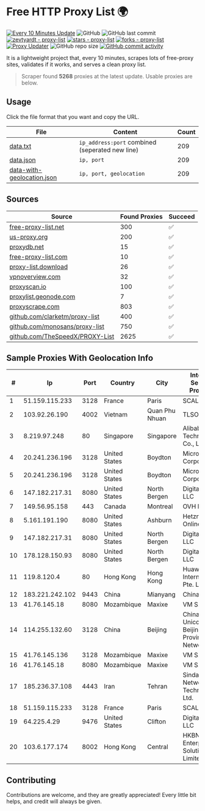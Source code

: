 
# Free HTTP Proxy List 🌍

[![Every 10 Minutes Update](https://github.com/mertguvencli/http-proxy-list/actions/workflows/main.yml/badge.svg?branch=main)](https://github.com/mertguvencli/http-proxy-list/actions/workflows/main.yml)
![GitHub](https://img.shields.io/github/license/mertguvencli/http-proxy-list)
![GitHub last commit](https://img.shields.io/github/last-commit/mertguvencli/http-proxy-list)
[![zevtyardt - proxy-list](https://img.shields.io/static/v1?label=zevtyardt&message=proxy-list&color=blue&logo=github)](https://github.com/zevtyardt/proxy-list "Go to GitHub repo")
[![stars - proxy-list](https://img.shields.io/github/stars/zevtyardt/proxy-list?style=social)](https://github.com/zevtyardt/proxy-list)
[![forks - proxy-list](https://img.shields.io/github/forks/zevtyardt/proxy-list?style=social)](https://github.com/zevtyardt/proxy-list)
[![Proxy Updater](https://github.com/zevtyardt/proxy-list/workflows/Proxy%20Updater/badge.svg)](https://github.com/zevtyardt/proxy-list/actions?query=workflow:"Proxy+Updater")
![GitHub repo size](https://img.shields.io/github/repo-size/zevtyardt/proxy-list)
[![GitHub commit activity](https://img.shields.io/github/commit-activity/m/zevtyardt/proxy-list?logo=commits)](https://github.com/zevtyardt/proxy-list/commits/main)

It is a lightweight project that, every 10 minutes, scrapes lots of free-proxy sites, validates if it works, and serves a clean proxy list.

> Scraper found **5268** proxies at the latest update. Usable proxies are below.

## Usage

Click the file format that you want and copy the URL.

|File|Content|Count|
|----|-------|-----|
|[data.txt](https://raw.githubusercontent.com/mertguvencli/http-proxy-list/main/proxy-list/data.txt)|`ip_address:port` combined (seperated new line)|209|
|[data.json](https://raw.githubusercontent.com/mertguvencli/http-proxy-list/main/proxy-list/data.json)|`ip, port`|209|
|[data-with-geolocation.json](https://raw.githubusercontent.com/mertguvencli/http-proxy-list/main/proxy-list/data-with-geolocation.json)|`ip, port, geolocation`|209|

## Sources

|Source|Found Proxies|Succeed|
|------|-------------|-------|
|[free-proxy-list.net](https://free-proxy-list.net)|300|✅|
|[us-proxy.org](https://www.us-proxy.org)|200|✅|
|[proxydb.net](http://proxydb.net)|15|✅|
|[free-proxy-list.com](https://free-proxy-list.com/?page=&port=&type%5B%5D=http&type%5B%5D=https&up_time=0&search=Search)|10|✅|
|[proxy-list.download](https://www.proxy-list.download/HTTP)|26|✅|
|[vpnoverview.com](https://vpnoverview.com/privacy/anonymous-browsing/free-proxy-servers)|32|✅|
|[proxyscan.io](https://www.proxyscan.io)|100|✅|
|[proxylist.geonode.com](https://proxylist.geonode.com/api/proxy-list?limit=300&page=1&sort_by=lastChecked&sort_type=desc&protocols=http,https)|7|✅|
|[proxyscrape.com](https://api.proxyscrape.com/v2/?request=displayproxies&protocol=http&timeout=10000&country=all&ssl=all&anonymity=all)|803|✅|
|[github.com/clarketm/proxy-list](https://raw.githubusercontent.com/clarketm/proxy-list/master/proxy-list-raw.txt)|400|✅|
|[github.com/monosans/proxy-list](https://raw.githubusercontent.com/monosans/proxy-list/main/proxies/http.txt)|750|✅|
|[github.com/TheSpeedX/PROXY-List](https://raw.githubusercontent.com/TheSpeedX/PROXY-List/master/http.txt)|2625|✅|


## Sample Proxies With Geolocation Info

|#|Ip|Port|Country|City|Internet Service Provider|
|-|--|----|-------|----|-------------------------|
|1|51.159.115.233|3128|France|Paris|SCALEWAY|
|2|103.92.26.190|4002|Vietnam|Quan Phu Nhuan|TLSOFT|
|3|8.219.97.248|80|Singapore|Singapore|Alibaba (US) Technology Co., Ltd.|
|4|20.241.236.196|3128|United States|Boydton|Microsoft Corporation|
|5|20.241.236.196|3128|United States|Boydton|Microsoft Corporation|
|6|147.182.217.31|8080|United States|North Bergen|DigitalOcean, LLC|
|7|149.56.95.158|443|Canada|Montreal|OVH Hosting|
|8|5.161.191.190|8080|United States|Ashburn|Hetzner Online GmbH|
|9|147.182.217.31|8080|United States|North Bergen|DigitalOcean, LLC|
|10|178.128.150.93|8080|United States|North Bergen|DigitalOcean, LLC|
|11|119.8.120.4|80|Hong Kong|Hong Kong|Huawei International Pte. LTD|
|12|183.221.242.102|9443|China|Mianyang|China Mobile|
|13|41.76.145.18|8080|Mozambique|Maxixe|VM  S.A|
|14|114.255.132.60|3128|China|Beijing|China Unicom Beijing Province Network|
|15|41.76.145.136|3128|Mozambique|Maxixe|VM  S.A|
|16|41.76.145.18|8080|Mozambique|Maxixe|VM  S.A|
|17|185.236.37.108|4443|Iran|Tehran|Sindad Network Technology Ltd.|
|18|51.159.115.233|3128|France|Paris|SCALEWAY|
|19|64.225.4.29|9476|United States|Clifton|DigitalOcean, LLC|
|20|103.6.177.174|8002|Hong Kong|Central|HKBN Enterprise Solutions HK Limited|



## Contributing

Contributions are welcome, and they are greatly appreciated! Every
little bit helps, and credit will always be given.

